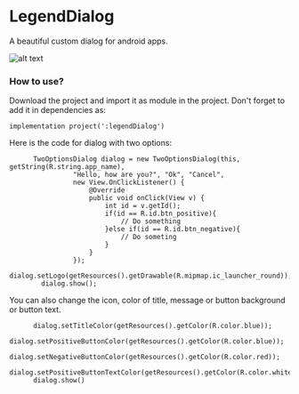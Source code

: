 # LegendDialog

A beautiful custom dialog for android apps.

![alt text](http://url/to/img.png)

### How to use?

Download the project and import it as module in the project. 
Don't forget to add it in dependencies as:

```implementation project(':legendDialog')```

Here is the code for dialog with two options:
```
      TwoOptionsDialog dialog = new TwoOptionsDialog(this, getString(R.string.app_name),
                "Hello, how are you?", "Ok", "Cancel",
                new View.OnClickListener() {
                    @Override
                    public void onClick(View v) {
                        int id = v.getId();
                        if(id == R.id.btn_positive){
                            // Do something
                        }else if(id == R.id.btn_negative){
                            // Do someting
                        }
                    }
                });
        dialog.setLogo(getResources().getDrawable(R.mipmap.ic_launcher_round));
        dialog.show();
```

You can also change the icon, color of title, message or button background or button text.
```
      dialog.setTitleColor(getResources().getColor(R.color.blue));
      dialog.setPositiveButtonColor(getResources().getColor(R.color.blue));
      dialog.setNegativeButtonColor(getResources().getColor(R.color.red));
      dialog.setPositiveButtonTextColor(getResources().getColor(R.color.white));
      dialog.show()
```
